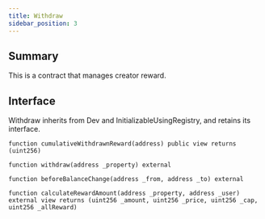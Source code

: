 ```yaml
---
title: Withdraw
sidebar_position: 3
---
```


## Summary

This is a contract that manages creator reward.

## Interface

Withdraw inherits from Dev and InitializableUsingRegistry, and retains its interface.

`function cumulativeWithdrawnReward(address) public view returns (uint256)`

`function withdraw(address _property) external`

`function beforeBalanceChange(address _from, address _to) external`

`function calculateRewardAmount(address _property, address _user) external view returns (uint256 _amount, uint256 _price, uint256 _cap, uint256 _allReward)`
